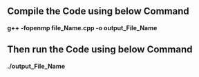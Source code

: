 ## Compile the Code using below Command
**g++ -fopenmp file_Name.cpp -o output_File_Name**

## Then run the Code using below Command
**./output_File_Name**
